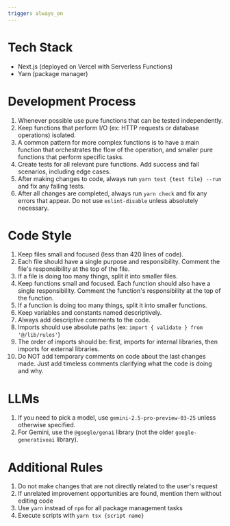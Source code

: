 ```yaml
---
trigger: always_on
---
```


# Tech Stack

- Next.js (deployed on Vercel with Serverless Functions)
- Yarn (package manager)

# Development Process

1. Whenever possible use pure functions that can be tested independently.
2. Keep functions that perform I/O (ex: HTTP requests or database operations) isolated.
3. A common pattern for more complex functions is to have a main function that orchestrates the flow of the operation, and smaller pure functions that perform specific tasks.
4. Create tests for all relevant pure functions. Add success and fail scenarios, including edge cases.
5. After making changes to code, always run `yarn test {test file} --run` and fix any failing tests.
6. After all changes are completed, always run `yarn check` and fix any errors that appear. Do not use `eslint-disable` unless absolutely necessary.

# Code Style

1. Keep files small and focused (less than 420 lines of code).
2. Each file should have a single purpose and responsibility. Comment the file's responsibility at the top of the file.
3. If a file is doing too many things, split it into smaller files.
4. Keep functions small and focused. Each function should also have a single responsibility. Comment the function's responsibility at the top of the function.
5. If a function is doing too many things, split it into smaller functions.
6. Keep variables and constants named descriptively.
7. Always add descriptive comments to the code.
8. Imports should use absolute paths (ex: `import { validate } from '@/lib/rules'`)
9. The order of imports should be: first, imports for internal libraries, then imports for external libraries.
10. Do NOT add temporary comments on code about the last changes made. Just add timeless comments clarifying what the code is doing and why.

# LLMs

1. If you need to pick a model, use `gemini-2.5-pro-preview-03-25` unless otherwise specified.
2. For Gemini, use the `@google/genai` library (not the older `google-generativeai` library).

# Additional Rules

1. Do not make changes that are not directly related to the user's request
2. If unrelated improvement opportunities are found, mention them without editing code
3. Use `yarn` instead of `npm` for all package management tasks
4. Execute scripts with `yarn tsx {script name}`
